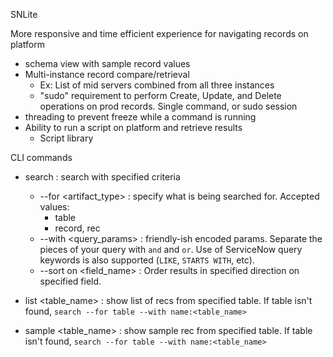 SNLite


More responsive and time efficient experience for navigating records on platform
- schema view with sample record values
- Multi-instance record compare/retrieval
	- Ex: List of mid servers combined from all three instances
	- "sudo" requirement to perform Create, Update, and Delete operations on prod records. Single command, or sudo session
- threading to prevent freeze while a command is running
- Ability to run a script on platform and retrieve results
	- Script library


CLI commands
- search : search with specified criteria
    - --for <artifact_type> : specify what is being searched for. Accepted values:
        - table
        - record, rec
    - --with <query_params> : friendly-ish encoded params. Separate the pieces of your query with ` and ` and ` or `. Use of ServiceNow query keywords is also supported (`LIKE`, `STARTS WITH`, etc).
    - --sort <direction> on <field_name> : Order results in specified direction on specified field.  

- list <table_name> : show list of recs from specified table. If table isn't found, `search --for table --with name:<table_name>`

- sample <table_name> : show sample rec from specified table. If table isn't found, `search --for table --with name:<table_name>`
